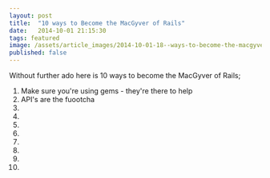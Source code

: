 ```yaml
---
layout: post
title:  "10 ways to Become the MacGyver of Rails"
date:   2014-10-01 21:15:30
tags: featured
image: /assets/article_images/2014-10-01-18--ways-to-become-the-macgyver-of-rails/article1.jpg
published: false
---
```

Without further ado here is 10 ways to become the MacGyver of Rails;

1. Make sure you're using gems - they're there to help
2. API's are the fuootcha
3.
4.
5.
6.
7.
8.
9.
10.
